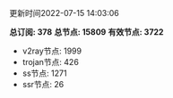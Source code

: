 更新时间2022-07-15 14:03:06

**总订阅: 378**
**总节点: 15809**
**有效节点: 3722**
- v2ray节点: 1999
- trojan节点: 426
- ss节点: 1271
- ssr节点: 26
